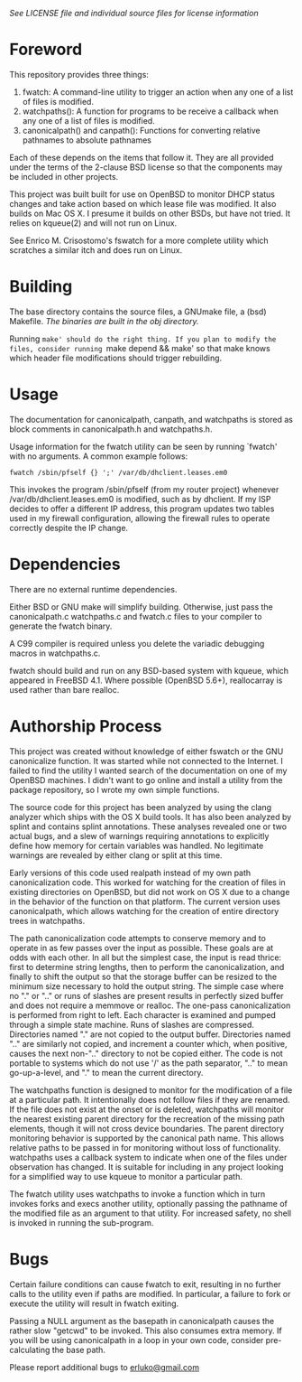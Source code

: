 _See LICENSE file and individual source files for license information_

# Foreword

This repository provides three things:

 1. fwatch: A command-line utility to trigger an action when any one
    of a list of files is modified.
 2. watchpaths(): A function for programs to be receive a callback when
    any one of a list of files is modified.
 3. canonicalpath() and canpath(): Functions for converting relative
    pathnames to absolute pathnames

Each of these depends on the items that follow it. They are all
provided under the terms of the 2-clause BSD license so that the
components may be included in other projects.

This project was built built for use on OpenBSD to monitor DHCP status
changes and take action based on which lease file was modified. It
also builds on Mac OS X. I presume it builds on other BSDs, but have
not tried. It relies on kqueue(2) and will not run on Linux.

See Enrico M. Crisostomo's fswatch for a more complete utility which
scratches a similar itch and does run on Linux.

# Building

The base directory contains the source files, a GNUmake file, a (bsd)
Makefile. *The binaries are built in the obj directory.*

Running `make' should do the right thing. If you plan to modify the
files, consider running `make depend && make' so that make knows which
header file modifications should trigger rebuilding.

# Usage

The documentation for canonicalpath, canpath, and watchpaths is stored
as block comments in canonicalpath.h and watchpaths.h.

Usage information for the fwatch utility can be seen by running
`fwatch' with no arguments. A common example follows:

    fwatch /sbin/pfself {} ';' /var/db/dhclient.leases.em0

This invokes the program /sbin/pfself (from my router project)
whenever /var/db/dhclient.leases.em0 is modified, such as by
dhclient. If my ISP decides to offer a different IP address, this
program updates two tables used in my firewall configuration, allowing
the firewall rules to operate correctly despite the IP change.


# Dependencies

There are no external runtime dependencies.

Either BSD or GNU make will simplify building. Otherwise, just pass
the canonicalpath.c watchpaths.c and fwatch.c files to your compiler
to generate the fwatch binary.

A C99 compiler is required unless you delete the variadic debugging
macros in watchpaths.c.

fwatch should build and run on any BSD-based system with kqueue, which
appeared in FreeBSD 4.1. Where possible (OpenBSD 5.6+), reallocarray
is used rather than bare realloc.

# Authorship Process

This project was created without knowledge of either fswatch or the
GNU canonicalize function. It was started while not connected to the
Internet. I failed to find the utility I wanted search of the
documentation on one of my OpenBSD machines. I didn't want to go
online and install a utility from the package repository, so I wrote
my own simple functions.

The source code for this project has been analyzed by using the clang
analyzer which ships with the OS X build tools. It has also been
analyzed by splint and contains splint annotations. These analyses
revealed one or two actual bugs, and a slew of warnings requiring
annotations to explicitly define how memory for certain variables was
handled. No legitimate warnings are revealed by either clang or split
at this time.

Early versions of this code used realpath instead of my own path
canonicalization code. This worked for watching for the creation of
files in existing directories on OpenBSD, but did not work on OS X due
to a change in the behavior of the function on that platform. The
current version uses canonicalpath, which allows watching for the
creation of entire directory trees in watchpaths.

The path canonicalization code attempts to conserve memory and to
operate in as few passes over the input as possible. These goals are
at odds with each other. In all but the simplest case, the input is
read thrice: first to determine string lengths, then to perform the
canonicalization, and finally to shift the output so that the storage
buffer can be resized to the minimum size necessary to hold the output
string. The simple case where no "."  or ".." or runs of slashes are
present results in perfectly sized buffer and does not require a
memmove or realloc. The one-pass canonicalization is performed from
right to left. Each character is examined and pumped through a simple
state machine. Runs of slashes are compressed. Directories named "."
are not copied to the output buffer. Directories named ".." are
similarly not copied, and increment a counter which, when positive,
causes the next non-".." directory to not be copied either. The code
is not portable to systems which do not use '/' as the path separator,
".." to mean go-up-a-level, and "." to mean the current directory.

The watchpaths function is designed to monitor for the modification of
a file at a particular path. It intentionally does not follow files if
they are renamed. If the file does not exist at the onset or is
deleted, watchpaths will monitor the nearest existing parent directory
for the recreation of the missing path elements, though it will not
cross device boundaries. The parent directory monitoring behavior is
supported by the canonical path name. This allows relative paths to be
passed in for monitoring without loss of functionality. watchpaths
uses a callback system to indicate when one of the files under
observation has changed. It is suitable for including in any project
looking for a simplified way to use kqueue to monitor a particular
path.

The fwatch utility uses watchpaths to invoke a function which in turn
invokes forks and execs another utility, optionally passing the
pathname of the modified file as an argument to that utility. For
increased safety, no shell is invoked in running the sub-program.


# Bugs

Certain failure conditions can cause fwatch to exit, resulting in no
further calls to the utility even if paths are modified. In
particular, a failure to fork or execute the utility will result in
fwatch exiting.

Passing a NULL argument as the basepath in canonicalpath causes the
rather slow "getcwd" to be invoked. This also consumes extra
memory. If you will be using canonicalpath in a loop in your own code,
consider pre-calculating the base path.

Please report additional bugs to erluko@gmail.com

